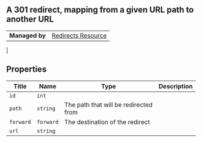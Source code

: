 ## A 301 redirect, mapping from a given URL path to another URL

|||
|---|---|
| **Managed by** | [Redirects Resource](/api/stores/v2/redirects)
 |


## Properties

| Title | Name | Type | Description |
| --- | --- | --- | --- |
| `id` | `int` |
| `path` | `string` | The path that will be redirected from |
| `forward` | `forward` | The destination of the redirect |
| `url` | `string` |
